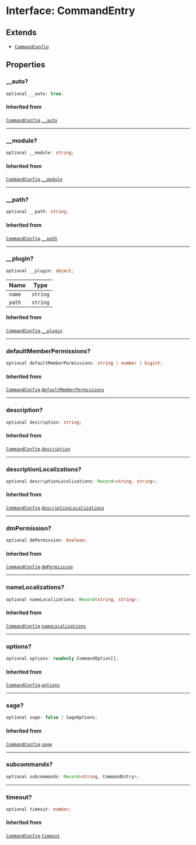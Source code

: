 # Interface: CommandEntry

## Extends

- [`CommandConfig`](Interface.CommandConfig.md)

## Properties

### \_\_auto?

```ts
optional __auto: true;
```

#### Inherited from

[`CommandConfig`](Interface.CommandConfig.md).[`__auto`](Interface.CommandConfig.md#__auto)

***

### \_\_module?

```ts
optional __module: string;
```

#### Inherited from

[`CommandConfig`](Interface.CommandConfig.md).[`__module`](Interface.CommandConfig.md#__module)

***

### \_\_path?

```ts
optional __path: string;
```

#### Inherited from

[`CommandConfig`](Interface.CommandConfig.md).[`__path`](Interface.CommandConfig.md#__path)

***

### \_\_plugin?

```ts
optional __plugin: object;
```

| Name | Type |
| ------ | ------ |
| `name` | `string` |
| `path` | `string` |

#### Inherited from

[`CommandConfig`](Interface.CommandConfig.md).[`__plugin`](Interface.CommandConfig.md#__plugin)

***

### defaultMemberPermissions?

```ts
optional defaultMemberPermissions: string | number | bigint;
```

#### Inherited from

[`CommandConfig`](Interface.CommandConfig.md).[`defaultMemberPermissions`](Interface.CommandConfig.md#defaultmemberpermissions)

***

### description?

```ts
optional description: string;
```

#### Inherited from

[`CommandConfig`](Interface.CommandConfig.md).[`description`](Interface.CommandConfig.md#description)

***

### descriptionLocalizations?

```ts
optional descriptionLocalizations: Record<string, string>;
```

#### Inherited from

[`CommandConfig`](Interface.CommandConfig.md).[`descriptionLocalizations`](Interface.CommandConfig.md#descriptionlocalizations)

***

### dmPermission?

```ts
optional dmPermission: boolean;
```

#### Inherited from

[`CommandConfig`](Interface.CommandConfig.md).[`dmPermission`](Interface.CommandConfig.md#dmpermission)

***

### nameLocalizations?

```ts
optional nameLocalizations: Record<string, string>;
```

#### Inherited from

[`CommandConfig`](Interface.CommandConfig.md).[`nameLocalizations`](Interface.CommandConfig.md#namelocalizations)

***

### options?

```ts
optional options: readonly CommandOption[];
```

#### Inherited from

[`CommandConfig`](Interface.CommandConfig.md).[`options`](Interface.CommandConfig.md#options)

***

### sage?

```ts
optional sage: false | SageOptions;
```

#### Inherited from

[`CommandConfig`](Interface.CommandConfig.md).[`sage`](Interface.CommandConfig.md#sage)

***

### subcommands?

```ts
optional subcommands: Record<string, CommandEntry>;
```

***

### timeout?

```ts
optional timeout: number;
```

#### Inherited from

[`CommandConfig`](Interface.CommandConfig.md).[`timeout`](Interface.CommandConfig.md#timeout)
